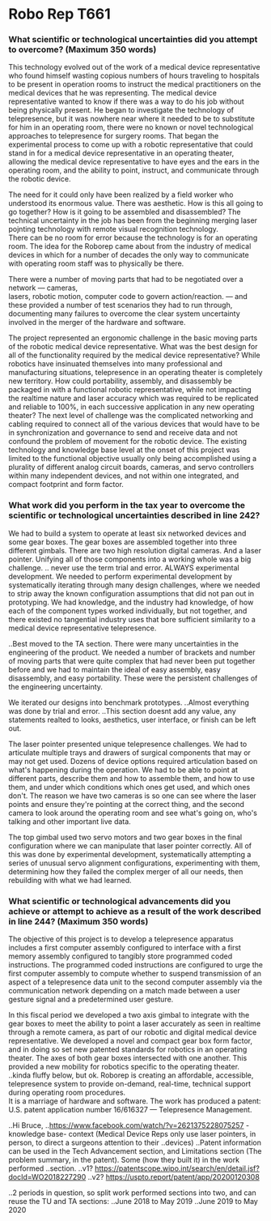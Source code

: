 Robo Rep T661
=================


### What scientific or technological uncertainties did you attempt to overcome? (Maximum 350 words)

This technology evolved out of the work of a medical device representative who found himself wasting copious numbers of hours traveling to hospitals to be present in operation rooms to instruct the medical practitioners on the medical devices that he was representing.
The medical device representative wanted to know if there was a way to do his job without being physically present.
He began to investigate the technology of telepresence,
but it was nowhere near where it needed to be to substitute for him in an operating room, there were no known or novel technological approaches to telepresence for surgery rooms. That began the experimental process to come up with a robotic representative that could stand in for a medical device representative in an operating theater, allowing the medical device representative to have eyes and the ears in the operating room,
and the ability to point,
instruct,
and communicate through the robotic device.

The need for it could only have been realized by a field worker who understood its enormous value.
There was aesthetic.
How is this all going to go together?
How is it going to be assembled and disassembled?
The technical uncertainty in the job has been from the beginning merging laser pojnting technology with remote visual recognition technology.  
There can be no room for error because the technology is for an operating room.
The idea for the Roborep came about from the industry of medical devices in which for a number of decades the only way to communicate with operating room staff was to physically be there.


There were a number of moving parts that had to be negotiated over a network
&mdash;
cameras,  
lasers,
robotic motion,
computer code to govern action/reaction.
&mdash;
and these provided a number of test scenarios they had to run through,
documenting many failures to overcome the clear system uncertainty involved in the merger of the hardware and software.




The project represented an ergonomic challenge in the basic moving parts of the robotic medical device representative.
What was the best design for all of the functionality required by the medical device representative?
While robotics have insinuated themselves into many professional and manufacturing situations,
telepresence in an operating theater is completely new territory.
How could portability,
assembly,
and disassembly be packaged in with a functional robotic representative, while not impacting the realtime nature and laser accuracy which was required to be replicated and reliable to 100%, in each successive application in any new operating theater?
The next level of challenge was the complicated networking and cabling required to connect all of the various devices that would have to be in synchronization and governance to send and receive data and not confound the problem of movement for the robotic device. The existing technology and knowledge base level at the onset of this project was limited to the functional objective usually only being accomplished using a plurality of different analog circuit boards, cameras, and servo controllers within many independent devices, and not within one integrated, and compact footprint and form factor. 


### What work did you perform in the tax year to overcome the scientific or technological uncertainties described in line 242?


We had to build a system to operate at least six networked devices and some gear boxes.
The gear boxes are assembled together into three different gimbals.
There are two high resolution digital cameras.
And a laser pointer.
Unifying all of those components into a working whole was a big challenge.
.. never use the term trial and error. ALWAYS experimental development.
We needed to perform experimental development by systematically iterating through many design challenges, where we needed to strip away the known configuration assumptions that did not pan out in prototyping.
We had knowledge,
and the industry had knowledge,
of how each of the component types worked individually,
but not together,
and there existed no tangential industry uses that bore sufficient similarity to a medical device representative telepresence.

..Best moved to the TA section. 
There were many uncertainties in the engineering of the product.
We needed a number of brackets and number of moving parts that were quite complex that had never been put together before and we had to maintain the ideal of easy assembly,
easy disassembly,
and easy portability.
These were the persistent challenges of the engineering uncertainty.

We iterated our designs into benchmark prototypes.
..Almost everything was done by trial and error.
..This section doesnt add any value, any statements realted to looks, aesthetics, user interface, or finish can be left out.

The laser pointer presented unique telepresence challenges.
We had to articulate multiple trays and drawers of surgical components that may or may not get used.
Dozens of device options required articulation based on what's happening during the operation.
We had to be able to point at different parts,
describe them and how to assemble them,
and how to use them,
and under which conditions which ones get used,
and which ones don't.
The reason we have two cameras is so one can see where the laser points and ensure they're pointing at the correct thing,
and the second camera to look around the operating room and see what's going on,
who's talking and other important live data.

The top gimbal used two servo motors and two gear boxes in the final configuration where we can manipulate that laser pointer correctly.
All of this was done by 
experimental development,
systematically attempting a series of unusual servo alignment configurations,
experimenting with them,
determining how they failed the complex merger of all our needs,
then rebuilding with what we had learned.


### What scientific or technological advancements did you achieve or attempt to achieve as a result of the work described in line 244? (Maximum 350 words)


The objective of this project is to develop a telepresence apparatus includes a first computer assembly configured to interface with a first memory assembly configured to tangibly store programmed coded instructions. The programmed coded instructions are configured to urge the first computer assembly to compute whether to suspend transmission of an aspect of a telepresence data unit to the second computer assembly via the communication network depending on a match made between a user gesture signal and a predetermined user gesture.

In this fiscal period we developed a two axis gimbal to integrate with the gear boxes to meet the ability to point a laser accurately as seen in realtime through a remote camera, as part of our robotic and digital medical device representative.
We developed a novel and compact gear box form factor,
and in doing so set new patented standards for robotics in an operating theater.
The axes of both gear boxes intersected with one another.
This provided a new mobility for robotics specific to the operating theater.
..kinda fluffy below, but ok.
Roborep is creating an affordable,
accessible,
telepresence system to provide on-demand,
real-time,
technical support during operating room procedures.  
It is a marriage of hardware and software.
The work has produced a patent:
U.S. patent application number 16/616327
&mdash;
Telepresence Management.

..Hi Bruce,
..https://www.facebook.com/watch/?v=2621375228075257 - knowledge base- context (Medical Device Reps only use laser pointers, in person, to direct a surgeons attention to their ..devices)
..Patent information can be used in the Tech Advancement section, and Limitations section (The problem summary, in the patent). Some (how they built it) in the work performed ..section.
..v1? https://patentscope.wipo.int/search/en/detail.jsf?docId=WO2018227290
..v2? https://uspto.report/patent/app/20200120308

..2 periods in question, so split work performed sections into two, and can reuse the TU and TA sections:
..June 2018 to May 2019
..June 2019 to May 2020
